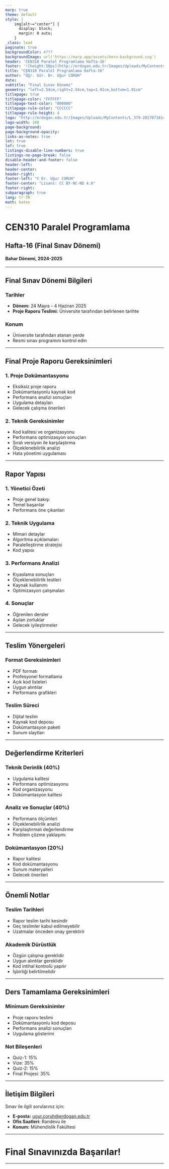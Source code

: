 ```yaml
---
marp: true
theme: default
style: |
    img[alt~="center"] {
      display: block;
      margin: 0 auto;
    }
_class: lead
paginate: true
backgroundColor: #fff
backgroundImage: url('https://marp.app/assets/hero-background.svg')
header: 'CEN310 Paralel Programlama Hafta-16'
footer: '![height:50px](http://erdogan.edu.tr/Images/Uploads/MyContents/L_379-20170718142719217230.jpg) RTEÜ CEN310 Hafta-16'
title: "CEN310 Paralel Programlama Hafta-16"
author: "Öğr. Gör. Dr. Uğur CORUH"
date:
subtitle: "Final Sınav Dönemi"
geometry: "left=2.54cm,right=2.54cm,top=1.91cm,bottom=1.91cm"
titlepage: true
titlepage-color: "FFFFFF"
titlepage-text-color: "000000"
titlepage-rule-color: "CCCCCC"
titlepage-rule-height: 4
logo: "http://erdogan.edu.tr/Images/Uploads/MyContents/L_379-20170718142719217230.jpg"
logo-width: 100 
page-background:
page-background-opacity:
links-as-notes: true
lot: true
lof: true
listings-disable-line-numbers: true
listings-no-page-break: false
disable-header-and-footer: false
header-left:
header-center:
header-right:
footer-left: "© Dr. Uğur CORUH"
footer-center: "Lisans: CC BY-NC-ND 4.0"
footer-right:
subparagraph: true
lang: tr-TR
math: katex
---
```


<!-- _backgroundColor: aquq -->

<!-- _color: orange -->

<!-- paginate: false -->

# CEN310 Paralel Programlama

## Hafta-16 (Final Sınav Dönemi)

#### Bahar Dönemi, 2024-2025

---

## Final Sınav Dönemi Bilgileri

### Tarihler
- **Dönem:** 24 Mayıs - 4 Haziran 2025
- **Proje Raporu Teslimi:** Üniversite tarafından belirlenen tarihte

### Konum
- Üniversite tarafından atanan yerde
- Resmi sınav programını kontrol edin

---

## Final Proje Raporu Gereksinimleri

### 1. Proje Dokümantasyonu
- Eksiksiz proje raporu
- Dokümantasyonlu kaynak kod
- Performans analizi sonuçları
- Uygulama detayları
- Gelecek çalışma önerileri

### 2. Teknik Gereksinimler
- Kod kalitesi ve organizasyonu
- Performans optimizasyon sonuçları
- Sıralı versiyon ile karşılaştırma
- Ölçeklenebilirlik analizi
- Hata yönetimi uygulaması

---

## Rapor Yapısı

### 1. Yönetici Özeti
- Proje genel bakışı
- Temel başarılar
- Performans öne çıkanları

### 2. Teknik Uygulama
- Mimari detaylar
- Algoritma açıklamaları
- Paralelleştirme stratejisi
- Kod yapısı

### 3. Performans Analizi
- Kıyaslama sonuçları
- Ölçeklenebilirlik testleri
- Kaynak kullanımı
- Optimizasyon çalışmaları

### 4. Sonuçlar
- Öğrenilen dersler
- Aşılan zorluklar
- Gelecek iyileştirmeler

---

## Teslim Yönergeleri

### Format Gereksinimleri
- PDF formatı
- Profesyonel formatlama
- Açık kod listeleri
- Uygun alıntılar
- Performans grafikleri

### Teslim Süreci
- Dijital teslim
- Kaynak kod deposu
- Dokümantasyon paketi
- Sunum slaytları

---

## Değerlendirme Kriterleri

### Teknik Derinlik (40%)
- Uygulama kalitesi
- Performans optimizasyonu
- Kod organizasyonu
- Dokümantasyon kalitesi

### Analiz ve Sonuçlar (40%)
- Performans ölçümleri
- Ölçeklenebilirlik analizi
- Karşılaştırmalı değerlendirme
- Problem çözme yaklaşımı

### Dokümantasyon (20%)
- Rapor kalitesi
- Kod dokümantasyonu
- Sunum materyalleri
- Gelecek önerileri

---

## Önemli Notlar

### Teslim Tarihleri
- Rapor teslim tarihi kesindir
- Geç teslimler kabul edilmeyebilir
- Uzatmalar önceden onay gerektirir

### Akademik Dürüstlük
- Özgün çalışma gereklidir
- Uygun alıntılar gereklidir
- Kod intihal kontrolü yapılır
- İşbirliği belirtilmelidir

---

## Ders Tamamlama Gereksinimleri

### Minimum Gereksinimler
- Proje raporu teslimi
- Dokümantasyonlu kod deposu
- Performans analizi sonuçları
- Uygulama gösterimi

### Not Bileşenleri
- Quiz-1: 15%
- Vize: 35%
- Quiz-2: 15%
- Final Projesi: 35%

---

## İletişim Bilgileri

Sınav ile ilgili sorularınız için:

- **E-posta:** ugur.coruh@erdogan.edu.tr
- **Ofis Saatleri:** Randevu ile
- **Konum:** Mühendislik Fakültesi

---

<!-- _backgroundColor: aquq -->

<!-- _color: orange -->

# Final Sınavınızda Başarılar!

--- 